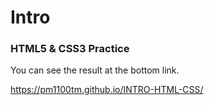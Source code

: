 # Intro

### HTML5 & CSS3 Practice

You can see the result at the bottom link.

https://pm1100tm.github.io/INTRO-HTML-CSS/
